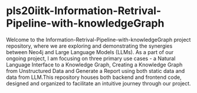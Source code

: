 # pls20iitk-Information-Retrival-Pipeline-with-knowledgeGraph

Welcome to the Information-Retrival-Pipeline-with-knowledgeGraph  project repository, where we are exploring and demonstrating the synergies between Neo4j and Large Language Models (LLMs). As a part of our ongoing project, I am focusing on three primary use cases - a Natural Language Interface to a Knowledge Graph, Creating a Knowledge Graph from Unstructured Data and Generate a Report using both static data and data from LLM.This repository houses both backend and frontend code, designed and organized to facilitate an intuitive journey through our project.
